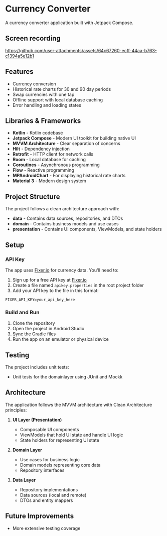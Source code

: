 # Currency Converter

A currency converter application built with Jetpack Compose.

## Screen recording
https://github.com/user-attachments/assets/64c67260-ecff-44aa-b763-c1394a5e12b1

## Features

- Currency conversion 
- Historical rate charts for 30 and 90 day periods
- Swap currencies with one tap
- Offline support with local database caching
- Error handling and loading states

## Libraries & Frameworks

- **Kotlin** - Kotlin codebase
- **Jetpack Compose** - Modern UI toolkit for building native UI
- **MVVM Architecture** - Clear separation of concerns
- **Hilt** - Dependency injection
- **Retrofit** - HTTP client for network calls
- **Room** - Local database for caching
- **Coroutines** - Asynchronous programming
- **Flow** - Reactive programming
- **MPAndroidChart** - For displaying historical rate charts
- **Material 3** - Modern design system

## Project Structure

The project follows a clean architecture approach with:

- **data** - Contains data sources, repositories, and DTOs
- **domain** - Contains business models and use cases
- **presentation** - Contains UI components, ViewModels, and state holders

## Setup

### API Key

The app uses [Fixer.io](https://fixer.io/) for currency data. You'll need to:

1. Sign up for a free API key at [Fixer.io](https://fixer.io/)
2. Create a file named `apikey.properties` in the root project folder
3. Add your API key to the file in this format:
```
FIXER_API_KEY=your_api_key_here
```

### Build and Run

1. Clone the repository
2. Open the project in Android Studio
3. Sync the Gradle files
4. Run the app on an emulator or physical device

## Testing

The project includes unit tests:

- Unit tests for the domainlayer using JUnit and Mockk

## Architecture

The application follows the MVVM architecture with Clean Architecture principles:

1. **UI Layer (Presentation)**
   - Composable UI components
   - ViewModels that hold UI state and handle UI logic
   - State holders for representing UI state

2. **Domain Layer**
   - Use cases for business logic
   - Domain models representing core data
   - Repository interfaces

3. **Data Layer**
   - Repository implementations
   - Data sources (local and remote)
   - DTOs and entity mappers

## Future Improvements
- More extensive testing coverage
